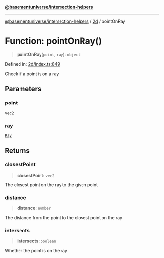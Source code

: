 [**@basementuniverse/intersection-helpers**](../../README.md)

***

[@basementuniverse/intersection-helpers](../../README.md) / [2d](../README.md) / pointOnRay

# Function: pointOnRay()

> **pointOnRay**(`point`, `ray`): `object`

Defined in: [2d/index.ts:849](https://github.com/basementuniverse/intersection-helpers/blob/d942e5cf9ee51dc3854d6fbfe1d84a7ecd83c1ca/src/2d/index.ts#L849)

Check if a point is on a ray

## Parameters

### point

`vec2`

### ray

[`Ray`](../types/type-aliases/Ray.md)

## Returns

### closestPoint

> **closestPoint**: `vec2`

The closest point on the ray to the given point

### distance

> **distance**: `number`

The distance from the point to the closest point on the ray

### intersects

> **intersects**: `boolean`

Whether the point is on the ray
